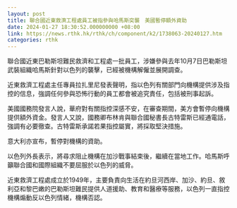 ```yaml
---
layout: post
title: 聯合國近東救濟工程處員工被指參與哈馬斯突襲　美國暫停額外資助
date: 2024-01-27 18:30:52.000000000 +08:00
link: https://news.rthk.hk/rthk/ch/component/k2/1738063-20240127.htm
categories: rthk
---
```


聯合國近東巴勒斯坦難民救濟和工程處一批員工，涉嫌參與去年10月7日巴勒斯坦武裝組織哈馬斯針對以色列的襲擊，已經被機構解僱並展開調查。

近東救濟工程處主任專員拉扎里尼發表聲明，指以色列有關部門向機構提供涉及指控的信息，強調任何參與恐怖行動的員工都會被追究責任，包括被刑事起訴。

美國國務院發言人說，華府對有關指控深感不安，在審查期間，美方會暫停向機構提供額外資金。發言人又說，國務卿布林肯與聯合國秘書長古特雷斯已經通電話，強調有必要徹查。古特雷斯承諾若果指控屬實，將採取堅決措施。

意大利亦宣布，暫停對機構的資助。

以色列外長表示，將尋求阻止機構在加沙戰事結束後，繼續在當地工作。哈馬斯呼籲聯合國和國際組織不要屈服於以色列的威脅。

近東救濟工程處成立於1949年，主要負責向生活在約旦河西岸、加沙、約旦、敘利亞和黎巴嫩的巴勒斯坦難民提供人道援助、教育和醫療等服務，以色列一直指控機構煽動反以色列情緒，機構否認。
